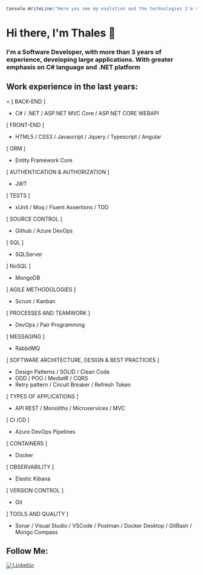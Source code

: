 ```c#
Console.WriteLine("Here you see my evolution and the technologies I'm studying");
```

# Hi there, I'm Thales 👋

### I'm a Software Developer, with more than 3 years of experience, developing large applications. With greater emphasis on C# language and .NET platform 

## Work experience in the last years:

< [ BACK-END ]

 - C# / .NET / ASP.NET MVC Core / ASP.NET CORE WEBAPI

[ FRONT-END ]
 - HTML5 / CSS3 / Javascript / Jquery / Typescript / Angular

[ ORM ]
 - Entity Framework Core

[ AUTHENTICATION & AUTHORIZATION ]
 - JWT

[ TESTS ]
 - xUnit / Moq / Fluent Assertions / TDD

[ SOURCE CONTROL ]
 - Github / Azure DevOps

[ SQL ]
 - SQLServer

[ NoSQL ]
 - MongoDB

[ AGILE METHODOLOGIES ]
 - Scrum / Kanban

[ PROCESSES AND TEAMWORK ]
 - DevOps / Pair Programming

[ MESSAGING ]
 - RabbitMQ

[ SOFTWARE ARCHITECTURE, DESIGN & BEST PRACTICIES ]
 - Design Patterns / SOLID / Clean Code
 - DDD / POO / MediatR / CQRS 
 - Retry pattern / Circuit Breaker / Refresh Token

[ TYPES OF APPLICATIONS ]
 - API REST / Monoliths / Microservices / MVC

 [ CI /CD ]
 - Azure DevOps Pipelines

[ CONTAINERS ]
 - Docker

[ OBSERVABILITY ]
 - Elastic Kibana

[ VERSION CONTROL ]
 - Git

[ TOOLS AND QUALITY ]
 - Sonar / Visual Studio / VSCode / Postman / Docker Desktop / GitBash / Mongo Compass 
>
## Follow Me: 
<code>[![linkedin](https://user-images.githubusercontent.com/36715075/87363855-70435700-c548-11ea-8dd5-dc7f879318cb.png)](https://www.linkedin.com/in/thales-lima-918245191/)</code>

<!--
**Th-Lima/Th-Lima** is a ✨ _special_ ✨ repository because its `README.md` (this file) appears on your GitHub profile.
